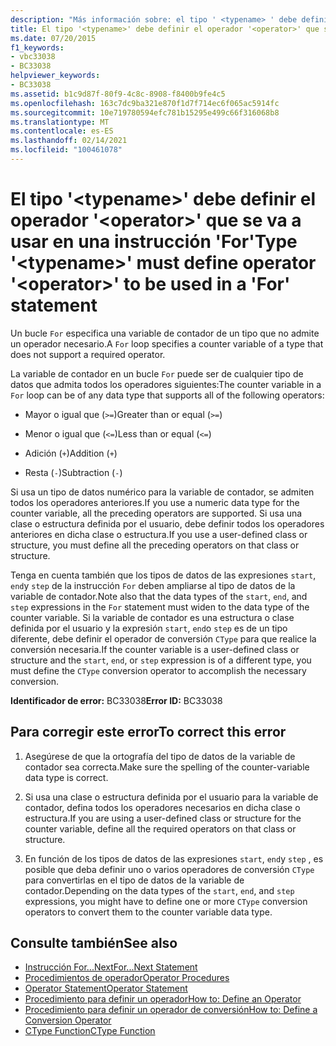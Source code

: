 ```yaml
---
description: "Más información sobre: el tipo ' <typename> ' debe definir el operador ' <operator> ' que se va a usar en una instrucción ' for '"
title: El tipo '<typename>' debe definir el operador '<operator>' que se va a usar en una instrucción 'For'
ms.date: 07/20/2015
f1_keywords:
- vbc33038
- BC33038
helpviewer_keywords:
- BC33038
ms.assetid: b1c9d87f-80f9-4c8c-8908-f8400b9fe4c5
ms.openlocfilehash: 163c7dc9ba321e870f1d7f714ec6f065ac5914fc
ms.sourcegitcommit: 10e719780594efc781b15295e499c66f316068b8
ms.translationtype: MT
ms.contentlocale: es-ES
ms.lasthandoff: 02/14/2021
ms.locfileid: "100461078"
---
```

# <a name="type-typename-must-define-operator-operator-to-be-used-in-a-for-statement"></a><span data-ttu-id="25296-103">El tipo '\<typename>' debe definir el operador '\<operator>' que se va a usar en una instrucción 'For'</span><span class="sxs-lookup"><span data-stu-id="25296-103">Type '\<typename>' must define operator '\<operator>' to be used in a 'For' statement</span></span>

<span data-ttu-id="25296-104">Un bucle `For` especifica una variable de contador de un tipo que no admite un operador necesario.</span><span class="sxs-lookup"><span data-stu-id="25296-104">A `For` loop specifies a counter variable of a type that does not support a required operator.</span></span>  
  
 <span data-ttu-id="25296-105">La variable de contador en un bucle `For` puede ser de cualquier tipo de datos que admita todos los operadores siguientes:</span><span class="sxs-lookup"><span data-stu-id="25296-105">The counter variable in a `For` loop can be of any data type that supports all of the following operators:</span></span>  
  
- <span data-ttu-id="25296-106">Mayor o igual que (`>=`)</span><span class="sxs-lookup"><span data-stu-id="25296-106">Greater than or equal (`>=`)</span></span>  
  
- <span data-ttu-id="25296-107">Menor o igual que (`<=`)</span><span class="sxs-lookup"><span data-stu-id="25296-107">Less than or equal (`<=`)</span></span>  
  
- <span data-ttu-id="25296-108">Adición (`+`)</span><span class="sxs-lookup"><span data-stu-id="25296-108">Addition (`+`)</span></span>  
  
- <span data-ttu-id="25296-109">Resta (`-`)</span><span class="sxs-lookup"><span data-stu-id="25296-109">Subtraction (`-`)</span></span>  
  
 <span data-ttu-id="25296-110">Si usa un tipo de datos numérico para la variable de contador, se admiten todos los operadores anteriores.</span><span class="sxs-lookup"><span data-stu-id="25296-110">If you use a numeric data type for the counter variable, all the preceding operators are supported.</span></span> <span data-ttu-id="25296-111">Si usa una clase o estructura definida por el usuario, debe definir todos los operadores anteriores en dicha clase o estructura.</span><span class="sxs-lookup"><span data-stu-id="25296-111">If you use a user-defined class or structure, you must define all the preceding operators on that class or structure.</span></span>  
  
 <span data-ttu-id="25296-112">Tenga en cuenta también que los tipos de datos de las expresiones `start`, `end`y `step` de la instrucción `For` deben ampliarse al tipo de datos de la variable de contador.</span><span class="sxs-lookup"><span data-stu-id="25296-112">Note also that the data types of the `start`, `end`, and `step` expressions in the `For` statement must widen to the data type of the counter variable.</span></span> <span data-ttu-id="25296-113">Si la variable de contador es una estructura o clase definida por el usuario y la expresión `start`, `end`o `step` es de un tipo diferente, debe definir el operador de conversión `CType` para que realice la conversión necesaria.</span><span class="sxs-lookup"><span data-stu-id="25296-113">If the counter variable is a user-defined class or structure and the `start`, `end`, or `step` expression is of a different type, you must define the `CType` conversion operator to accomplish the necessary conversion.</span></span>  
  
 <span data-ttu-id="25296-114">**Identificador de error:** BC33038</span><span class="sxs-lookup"><span data-stu-id="25296-114">**Error ID:** BC33038</span></span>  
  
## <a name="to-correct-this-error"></a><span data-ttu-id="25296-115">Para corregir este error</span><span class="sxs-lookup"><span data-stu-id="25296-115">To correct this error</span></span>  
  
1. <span data-ttu-id="25296-116">Asegúrese de que la ortografía del tipo de datos de la variable de contador sea correcta.</span><span class="sxs-lookup"><span data-stu-id="25296-116">Make sure the spelling of the counter-variable data type is correct.</span></span>  
  
2. <span data-ttu-id="25296-117">Si usa una clase o estructura definida por el usuario para la variable de contador, defina todos los operadores necesarios en dicha clase o estructura.</span><span class="sxs-lookup"><span data-stu-id="25296-117">If you are using a user-defined class or structure for the counter variable, define all the required operators on that class or structure.</span></span>  
  
3. <span data-ttu-id="25296-118">En función de los tipos de datos de las expresiones `start`, `end`y `step` , es posible que deba definir uno o varios operadores de conversión `CType` para convertirlas en el tipo de datos de la variable de contador.</span><span class="sxs-lookup"><span data-stu-id="25296-118">Depending on the data types of the `start`, `end`, and `step` expressions, you might have to define one or more `CType` conversion operators to convert them to the counter variable data type.</span></span>  
  
## <a name="see-also"></a><span data-ttu-id="25296-119">Consulte también</span><span class="sxs-lookup"><span data-stu-id="25296-119">See also</span></span>

- [<span data-ttu-id="25296-120">Instrucción For...Next</span><span class="sxs-lookup"><span data-stu-id="25296-120">For...Next Statement</span></span>](../language-reference/statements/for-next-statement.md)
- [<span data-ttu-id="25296-121">Procedimientos de operador</span><span class="sxs-lookup"><span data-stu-id="25296-121">Operator Procedures</span></span>](../programming-guide/language-features/procedures/operator-procedures.md)
- [<span data-ttu-id="25296-122">Operator Statement</span><span class="sxs-lookup"><span data-stu-id="25296-122">Operator Statement</span></span>](../language-reference/statements/operator-statement.md)
- [<span data-ttu-id="25296-123">Procedimiento para definir un operador</span><span class="sxs-lookup"><span data-stu-id="25296-123">How to: Define an Operator</span></span>](../programming-guide/language-features/procedures/how-to-define-an-operator.md)
- [<span data-ttu-id="25296-124">Procedimiento para definir un operador de conversión</span><span class="sxs-lookup"><span data-stu-id="25296-124">How to: Define a Conversion Operator</span></span>](../programming-guide/language-features/procedures/how-to-define-a-conversion-operator.md)
- [<span data-ttu-id="25296-125">CType Function</span><span class="sxs-lookup"><span data-stu-id="25296-125">CType Function</span></span>](../language-reference/functions/ctype-function.md)
